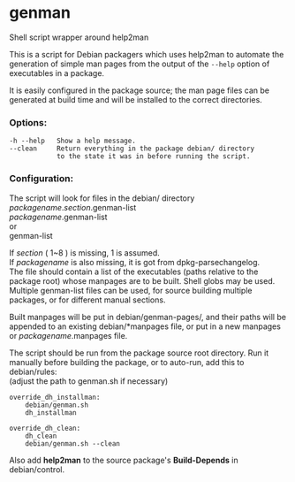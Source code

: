 # genman
Shell script wrapper around help2man

This is a script for Debian packagers which uses help2man to automate
the generation of simple man pages from the output of the `--help` option
of executables in a package.

It is easily configured in the package source;
the man page files can be generated at build time
and will be installed to the correct directories.

### Options:
    -h --help   Show a help message.
    --clean     Return everything in the package debian/ directory
                to the state it was in before running the script.

### Configuration:

The script will look for files in the debian/ directory<br>
*packagename*.*section*.genman-list<br>
*packagename*.genman-list<br>
or<br>
genman-list

If *section* ( 1~8 ) is missing, 1 is assumed.<br>
If *packagename* is also missing, it is got from dpkg-parsechangelog.<br>
The file should contain a list of the executables
(paths relative to the package root) whose manpages are to be built.
Shell globs may be used.
Multiple genman-list files can be used, for source building
multiple packages, or for different manual sections.

Built manpages will be put in debian/genman-pages/, and
their paths will be appended to an existing debian/\*manpages file,
or put in a new manpages or *packagename*.manpages file.

The script should be run from the package source root directory.
Run it manually before building the package,
or to auto-run, add this to debian/rules:<br>
(adjust the path to genman.sh if necessary)

	override_dh_installman:
		debian/genman.sh
		dh_installman

	override_dh_clean:
		dh_clean
		debian/genman.sh --clean

Also add **help2man** to the source package's **Build-Depends** in debian/control.


